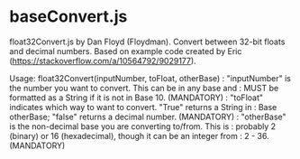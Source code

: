 # baseConvert.js

float32Convert.js by Dan Floyd (Floydman). Convert between 32-bit floats and
decimal numbers. Based on example code created by Eric
(https://stackoverflow.com/a/10564792/9029177).

Usage: float32Convert(inputNumber, toFloat, otherBase)
: "inputNumber" is the number you want to convert. This can be in any base and
: MUST be formatted as a String if it is not in Base 10. (MANDATORY)
: "toFloat" indicates which way to want to convert. "True" returns a String in
: Base otherBase; "false" returns a decimal number. (MANDATORY)
: "otherBase" is the non-decimal base you are converting to/from. This is
: probably 2 (binary) or 16 (hexadecimal), though it can be an integer from
: 2 - 36. (MANDATORY)
